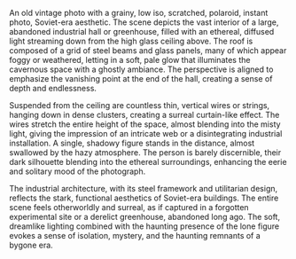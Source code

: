An old vintage photo with a grainy, low iso, scratched, polaroid, instant photo, Soviet-era aesthetic. The scene depicts the vast interior of a large, abandoned industrial hall or greenhouse, filled with an ethereal, diffused light streaming down from the high glass ceiling above. The roof is composed of a grid of steel beams and glass panels, many of which appear foggy or weathered, letting in a soft, pale glow that illuminates the cavernous space with a ghostly ambiance. The perspective is aligned to emphasize the vanishing point at the end of the hall, creating a sense of depth and endlessness.

Suspended from the ceiling are countless thin, vertical wires or strings, hanging down in dense clusters, creating a surreal curtain-like effect. The wires stretch the entire height of the space, almost blending into the misty light, giving the impression of an intricate web or a disintegrating industrial installation. A single, shadowy figure stands in the distance, almost swallowed by the hazy atmosphere. The person is barely discernible, their dark silhouette blending into the ethereal surroundings, enhancing the eerie and solitary mood of the photograph.

The industrial architecture, with its steel framework and utilitarian design, reflects the stark, functional aesthetics of Soviet-era buildings. The entire scene feels otherworldly and surreal, as if captured in a forgotten experimental site or a derelict greenhouse, abandoned long ago. The soft, dreamlike lighting combined with the haunting presence of the lone figure evokes a sense of isolation, mystery, and the haunting remnants of a bygone era.